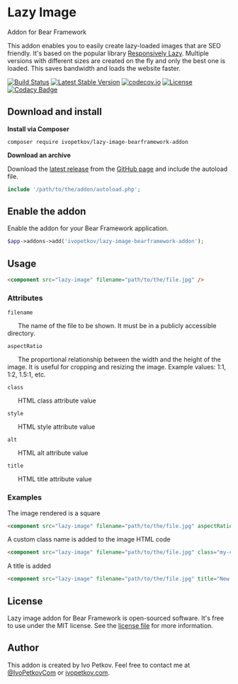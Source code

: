 # Lazy Image
Addon for Bear Framework

This addon enables you to easily create lazy-loaded images that are SEO friendly. It's based on the popular library [Responsively Lazy](https://github.com/ivopetkov/responsively-lazy/). Multiple versions with different sizes are created on the fly and only the best one is loaded. This saves bandwidth and loads the website faster.

[![Build Status](https://travis-ci.org/ivopetkov/lazy-image-bearframework-addon.svg)](https://travis-ci.org/ivopetkov/lazy-image-bearframework-addon)
[![Latest Stable Version](https://poser.pugx.org/ivopetkov/lazy-image-bearframework-addon/v/stable)](https://packagist.org/packages/ivopetkov/lazy-image-bearframework-addon)
[![codecov.io](https://codecov.io/github/ivopetkov/lazy-image-bearframework-addon/coverage.svg?branch=master)](https://codecov.io/github/ivopetkov/lazy-image-bearframework-addon?branch=master)
[![License](https://poser.pugx.org/ivopetkov/lazy-image-bearframework-addon/license)](https://packagist.org/packages/ivopetkov/lazy-image-bearframework-addon)
[![Codacy Badge](https://api.codacy.com/project/badge/Grade/c3335b13bcfb42a2ab84c565debb308e)](https://www.codacy.com/app/ivo_2/lazy-image-bearframework-addon)

## Download and install

**Install via Composer**

```shell
composer require ivopetkov/lazy-image-bearframework-addon
```

**Download an archive**

Download the [latest release](https://github.com/ivopetkov/lazy-image-bearframework-addon/releases) from the [GitHub page](https://github.com/ivopetkov/lazy-image-bearframework-addon) and include the autoload file.
```php
include '/path/to/the/addon/autoload.php';
```

## Enable the addon
Enable the addon for your Bear Framework application.

```php
$app->addons->add('ivopetkov/lazy-image-bearframework-addon');
```


## Usage

```html
<component src="lazy-image" filename="path/to/the/file.jpg" />
```

### Attributes

`filename`

&nbsp;&nbsp;&nbsp;&nbsp;&nbsp;&nbsp;The name of the file to be shown. It must be in a publicly accessible directory.

`aspectRatio`

&nbsp;&nbsp;&nbsp;&nbsp;&nbsp;&nbsp;The proportional relationship between the width and the height of the image. It is useful for cropping and resizing the image. Example values: 1:1, 1:2, 1.5:1, etc.

`class`

&nbsp;&nbsp;&nbsp;&nbsp;&nbsp;&nbsp;HTML class attribute value

`style`

&nbsp;&nbsp;&nbsp;&nbsp;&nbsp;&nbsp;HTML style attribute value

`alt`

&nbsp;&nbsp;&nbsp;&nbsp;&nbsp;&nbsp;HTML alt attribute value

`title`

&nbsp;&nbsp;&nbsp;&nbsp;&nbsp;&nbsp;HTML title attribute value

### Examples

The image rendered is a square
```html
<component src="lazy-image" filename="path/to/the/file.jpg" aspectRatio="1:1" />
```

A custom class name is added to the image HTML code
```html
<component src="lazy-image" filename="path/to/the/file.jpg" class="my-class-name" />
```

A title is added
```html
<component src="lazy-image" filename="path/to/the/file.jpg" title="New Year's Eve" />
```

## License
Lazy image addon for Bear Framework is open-sourced software. It's free to use under the MIT license. See the [license file](https://github.com/ivopetkov/lazy-image-bearframework-addon/blob/master/LICENSE) for more information.

## Author
This addon is created by Ivo Petkov. Feel free to contact me at [@IvoPetkovCom](https://twitter.com/IvoPetkovCom) or [ivopetkov.com](https://ivopetkov.com).
